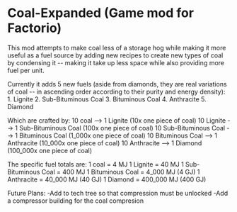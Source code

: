 # Coal-Expanded (Game mod for Factorio)

This mod attempts to make coal less of a storage hog while making it more useful as a fuel source by adding new recipes to create new types of coal by condensing it -- making it take up less space while also providing more fuel per unit.

Currently it adds 5 new fuels (aside from diamonds, they are real variations of coal -- in ascending order according to their purity and energy density):
      1. Lignite
      2. Sub-Bituminous Coal
      3. Bituminous Coal
      4. Anthracite
      5. Diamond

Which are crafted by:
	10 coal			             --> 1 Lignite             (10x one piece of coal)
	10 Lignite 		           --> 1 Sub-Bituminous Coal (100x one piece of coal)
	10 Sub-Bituminous Coal   --> 1 Bituminous Coal     (1_000x one piece of coal)
	10 Bituminous Coal 	     --> 1 Anthracite          (10_000x one piece of coal)
  10 Anthracite		         --> 1 Diamond             (100_000x one piece of coal)

  The specific fuel totals are:
  1 coal = 4 MJ
  1 Lignite = 40 MJ
  1 Sub-Bituminous Coal = 400 MJ
  1 Bituminous Coal = 4_000 MJ (4 GJ)
  1 Anthracite = 40_000 MJ (40 GJ)
  1 Diamond = 400_000 MJ (400 GJ)

Future Plans:
-Add to tech tree so that compression must be unlocked
-Add a compressor building for the coal compresion
